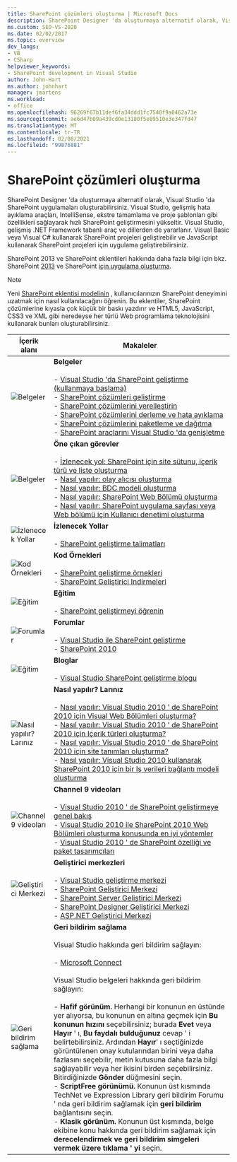 ```yaml
---
title: SharePoint çözümleri oluşturma | Microsoft Docs
description: SharePoint Designer 'da oluşturmaya alternatif olarak, Visual Studio 'da SharePoint uygulamaları oluşturun.
ms.custom: SEO-VS-2020
ms.date: 02/02/2017
ms.topic: overview
dev_langs:
- VB
- CSharp
helpviewer_keywords:
- SharePoint development in Visual Studio
author: John-Hart
ms.author: johnhart
manager: jmartens
ms.workload:
- office
ms.openlocfilehash: 96269f67b11def6fa34ddd1fc7540f9a0462a73e
ms.sourcegitcommit: ae6d47b09a439cd0e13180f5e89510e3e347fd47
ms.translationtype: MT
ms.contentlocale: tr-TR
ms.lasthandoff: 02/08/2021
ms.locfileid: "99876881"
---
```

# <a name="create-sharepoint-solutions"></a>SharePoint çözümleri oluşturma
  SharePoint Designer 'da oluşturmaya alternatif olarak, Visual Studio 'da SharePoint uygulamaları oluşturabilirsiniz. Visual Studio, gelişmiş hata ayıklama araçları, IntelliSense, ekstre tamamlama ve proje şablonları gibi özellikleri sağlayarak hızlı SharePoint geliştirmesini yükseltir. Visual Studio, gelişmiş .NET Framework tabanlı araç ve dillerden de yararlanır. Visual Basic veya Visual C# kullanarak SharePoint projeleri geliştirebilir ve JavaScript kullanarak SharePoint projeleri için uygulama geliştirebilirsiniz.

 SharePoint 2013 ve SharePoint eklentileri hakkında daha fazla bilgi için bkz. SharePoint [2013](https://www.microsoft.com/microsoft-365/previous-versions/microsoft-sharepoint-2013) ve SharePoint [için uygulama oluşturma](/sharepoint/dev/sp-add-ins/sharepoint-add-ins).

> [!NOTE]
> Yeni [SharePoint eklentisi modelinin](/sharepoint/dev/sp-add-ins/sharepoint-add-ins) , kullanıcılarınızın SharePoint deneyimini uzatmak için nasıl kullanılacağını öğrenin. Bu eklentiler, SharePoint çözümlerine kıyasla çok küçük bir baskı yazdırır ve HTML5, JavaScript, CSS3 ve XML gibi neredeyse her türlü Web programlama teknolojisini kullanarak bunları oluşturabilirsiniz.

|İçerik alanı|Makaleler|
|-|-|
|![Belgeler](../sharepoint/media/vs-icon-documentation.gif "Belgeler")|**Belgeler**<br /><br /> -   [Visual Studio 'da SharePoint geliştirme &#40;kullanmaya başlama&#41;](../sharepoint/getting-started-sharepoint-development-in-visual-studio.md)<br />-   [SharePoint çözümleri geliştirme](../sharepoint/developing-sharepoint-solutions.md)<br />-   [SharePoint çözümlerini yerelleştirin](../sharepoint/localizing-sharepoint-solutions.md)<br />-   [SharePoint çözümlerini derleme ve hata ayıklama](../sharepoint/building-and-debugging-sharepoint-solutions.md)<br />-   [SharePoint çözümlerini paketleme ve dağıtma](../sharepoint/packaging-and-deploying-sharepoint-solutions.md)<br />-   [SharePoint araçlarını Visual Studio 'da genişletme](../sharepoint/extending-the-sharepoint-tools-in-visual-studio.md)|
|![Belgeler](../sharepoint/media/vs-icon-documentation.gif "Belgeler")|**Öne çıkan görevler**<br /><br /> -   [İzlenecek yol: SharePoint için site sütunu, içerik türü ve liste oluşturma](../sharepoint/walkthrough-create-a-site-column-content-type-and-list-for-sharepoint.md)<br />-   [Nasıl yapılır: olay alıcısı oluşturma](../sharepoint/how-to-create-an-event-receiver.md)<br />-   [Nasıl yapılır: BDC modeli oluşturma](../sharepoint/how-to-create-a-bdc-model.md)<br />-   [Nasıl yapılır: SharePoint Web Bölümü oluşturma](../sharepoint/how-to-create-a-sharepoint-web-part.md)<br />-   [Nasıl yapılır: SharePoint uygulama sayfası veya Web bölümü için Kullanıcı denetimi oluşturma](../sharepoint/how-to-create-a-user-control-for-a-sharepoint-application-page-or-web-part.md)|
|![İzlenecek Yollar](../sharepoint/media/vs-icon-walkthroughs.gif "İzlenecek Yollar")|**İzlenecek Yollar**<br /><br /> -   [SharePoint geliştirme talimatları](../sharepoint/sharepoint-development-walkthroughs.md)|
|![Kod Örnekleri](../sharepoint/media/vs-icon-codesamples.gif "Kod Örnekleri")|**Kod Örnekleri**<br /><br /> -   [SharePoint geliştirme örnekleri](../sharepoint/sharepoint-development-samples.md)<br />-   [SharePoint Geliştirici Indirmeleri](/sharepoint/dev/)|
|![Eğitim](../sharepoint/media/vs-icon-training.gif "Eğitim")|**Eğitim**<br /><br /> -   [SharePoint geliştirmeyi öğrenin](/sharepoint/dev/)|
|![Forumlar](../sharepoint/media/vs-icon-forums.gif "Forumlar")|**Forumlar**<br /><br /> -   [Visual Studio ile SharePoint geliştirme](https://social.msdn.microsoft.com/Forums/vstudio/home?forum=vssharepointdevelopment)<br />-   [SharePoint 2010](https://social.msdn.microsoft.com/Forums/sharepoint/home?category=sharepoint2010,sharepoint)|
|![Eğitim](../sharepoint/media/vs-icon-training.gif "Eğitim")|**Bloglar**<br /><br /> -   [Visual Studio SharePoint geliştirme blogu](/archive/blogs/vssharepointtoolsblog/)|
|![Nasıl yapılır? Larınız](../sharepoint/media/vs-icon-howdoivideos.gif "Nasıl yapılır? Larınız")|**Nasıl yapılır? Larınız**<br /><br /> -   [Nasıl yapılır: Visual Studio 2010 ' de SharePoint 2010 için Visual Web Bölümleri oluşturma?](https://visualstudio.microsoft.com/)<br />-   [Nasıl yapılır: Visual Studio 2010 ' de SharePoint 2010 için Içerik türleri oluşturma?](/previous-versions/visualstudio/visual-studio-2010/dd831853\(v\=vs.100\))<br />-   [Nasıl yapılır: Visual Studio 2010 ' de SharePoint 2010 için site tanımları oluşturma?](/previous-versions/visualstudio/visual-studio-2010/dd831853\(v\=vs.100\))<br />-   [Nasıl yapılır: Visual Studio 2010 kullanarak SharePoint 2010 için bir Iş verileri bağlantı modeli oluşturma](/previous-versions/visualstudio/visual-studio-2010/dd831853\(v\=vs.100\))|
|![Channel 9 videoları](../sharepoint/media/vs-icon-channel9videos.gif "Channel 9 videoları")|**Channel 9 videoları**<br /><br /> -   [Visual Studio 2010 ' de SharePoint geliştirmeye genel bakış](https://channel9.msdn.com/blogs/funkyonex/overview-of-sharepoint-development-in-visual-studio-2010)<br />-   [Visual Studio 2010 ile SharePoint 2010 Web Bölümleri oluşturma konusunda en iyi yöntemler](https://channel9.msdn.com/blogs/funkyonex/best-practices-on-building-sharepoint-2010-web-parts-with-visual-studio-2010)<br />-   [Visual Studio 2010 ' de SharePoint özelliği ve paket tasarımcıları](https://channel9.msdn.com/blogs/funkyonex/sharepoint-feature-and-package-designers-in-visual-studio-2010)|
|![Geliştirici Merkezi](../sharepoint/media/vs-icon-msdndevcenter.gif "Geliştirici Merkezi")|**Geliştirici merkezleri**<br /><br /> -   [Visual Studio geliştirme merkezi](https://visualstudio.microsoft.com/)<br />-   [SharePoint Geliştirici Merkezi](/sharepoint/dev/)<br />-   [SharePoint Server Geliştirici Merkezi](/previous-versions/office/fp161348\(v\=office.15\))<br />-   [SharePoint Designer Geliştirici Merkezi](/previous-versions/office/fp161348\(v\=office.15\))<br />-   [ASP.NET Geliştirici Merkezi](/previous-versions/msdn10/aa336522(v=msdn.10))|
|![Geri bildirim sağlama](../sharepoint/media/vs-icon-feedback.gif "Geri bildirim sağlama")|**Geri bildirim sağlama**<br /><br /> Visual Studio hakkında geri bildirim sağlayın:<br /><br /> -   [Microsoft Connect](/collaborate/connect-redirect)<br /><br /> Visual Studio belgeleri hakkında geri bildirim sağlayın:<br /><br /> -   **Hafif görünüm.** Herhangi bir konunun en üstünde yer alıyorsa, bu konunun en altına geçmek için **Bu konunun hızını** seçebilirsiniz; burada **Evet** veya **Hayır** ' ı, **Bu faydalı bulduğunuz** cevap ' i belirtebilirsiniz. Ardından **Hayır**' ı seçtiğinizde görüntülenen onay kutularından birini veya daha fazlasını seçebilir, metin kutusuna daha fazla bilgi sağlayabilir veya her ikisini birden seçebilirsiniz. Bitirdiğinizde **Gönder** düğmesini seçin.<br />-   **ScriptFree görünümü.** Konunun üst kısmında TechNet ve Expression Library geri bildirim Forumu ' nda geri bildirim sağlamak için **geri bildirim** bağlantısını seçin.<br />-   **Klasik görünüm.** Konunun üst kısmında, belge ekibine konu hakkında geri bildirim sağlamak için **derecelendirmek ve geri bildirim simgeleri vermek üzere tıklama ' yi** seçin.|